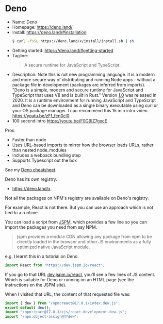 # Deno

- Name: Deno
- Homepage: https://deno.land/
- Install: https://deno.land/#installation
   ```sh
   $ curl -fsSL https://deno.land/x/install/install.sh | sh
   ```
- Getting started: https://deno.land/#getting-started
- Tagline:
    > A secure runtime for JavaScript and TypeScript.
- Description: Note this is not new programming language. It is a modern and more secure way of distributing and running Node apps - without a package file in development (packages are inferred from imports). "Deno is a simple, modern and secure runtime for JavaScript and TypeScript that uses V8 and is built in Rust." Version [1.0](https://deno.land/v1) was released in 2020. It is a runtime environment for running JavaScript and TypeScript and Deno can be downloaded as a single binary executable using curl or your OS package manager. I can recommend this 15 min intro video. https://youtu.be/zFf_fcn0cI0
- 100 second intro https://youtu.be/F0G9lZ7gecE

Pros:

- Faster than node
- Uses URL-based imports to mirror how the browser loads URLs, rather than nested node_modules
- Includes a webpack bundling step
- Supports Typescript out the box


See my [Deno cheatsheet](https://michaelcurrin.github.io/dev-cheatsheets/cheatsheets/javascript/deno/).

Deno has its own registry.

- https://deno.land/x

Not all the packages on NPM's registry are available on Deno's registry.

For example, React is not there. But you can use an approach which is not tied to a runtime.

You can load a script from [JSPM](https://jspm.org/), which provides a few line so you can import the packages you need from say NPM.

> jspm provides a module CDN allowing any package from npm to be directly loaded
in the browser and other JS environments as a fully optimized native JavaScript module.

e.g. I learnt this in a tutorial on Deno.

```javascript
import React from "https://dev.jspm.io/react";
```

If you go to that URL [dev.jspm.io/react](https://dev.jspm.io/react), you'll see a few lines of JS content. Which is suitable for Deno or running on an HTML page (see the instructions on the JSPM site).

When I visited that URL, the content of that requested file was:

```javascript
import { dew } from "/npm:react@17.0.1/index.dew.js";
export default dew();
import "/npm:react@17.0.1/cjs/react.development.dew.js";
import "/npm:object-assign@4?dew";
```

